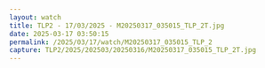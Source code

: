 ```yaml
---
layout: watch
title: TLP2 - 17/03/2025 - M20250317_035015_TLP_2T.jpg
date: 2025-03-17 03:50:15
permalink: /2025/03/17/watch/M20250317_035015_TLP_2
capture: TLP2/2025/202503/20250316/M20250317_035015_TLP_2T.jpg
---
```

